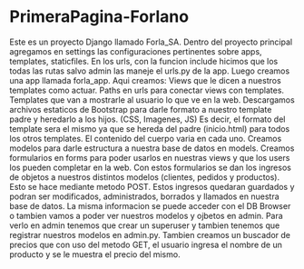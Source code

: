 # PrimeraPagina-Forlano
Este es un proyecto Django llamado Forla_SA.
Dentro del proyecto principal agregamos en settings las configuraciones pertinentes sobre apps, templates, staticfiles. En los urls, con la funcion include hicimos que los todas las rutas salvo admin las maneje el urls.py de la app.
Luego creamos una app llamada forla_app. Aqui creamos:
Views que le dicen a nuestros templates como actuar. 
Paths en urls para conectar views con templates.
Templates que van a mostrarle al usuario lo que ve en la web.
Descargamos archivos estaticos de Bootstrap para darle formato a nuestro template padre y heredarlo a los hijos. (CSS, Imagenes, JS)
Es decir, el formato del template sera el mismo ya que se hereda del padre (inicio.html) para todos los otros templates. El contenido del cuerpo varia en cada uno.
Creamos modelos para darle estructura a nuestra base de datos en models.
Creamos formularios en forms para poder usarlos en nuestras views y que los users los pueden completar en la web.
Con estos formularios se dan los ingresos de objetos a nuestros distintos modelos (clientes, pedidos y productos). Esto se hace mediante metodo POST.
Estos ingresos quedaran guardados y podran ser modificados, administrados, borrados y llamados en nuestra base de datos.
La misma informacion se puede acceder con el DB Browser o tambien vamos a poder ver nuestros modelos y ojbetos en admin.
Para verlo en admin tenemos que crear un superuser y tambien tenemos que registrar nuestros modelos en admin.py.
Tambien creamos un buscador de precios que con uso del metodo GET, el usuario ingresa el nombre de un producto y se le muestra el precio del mismo.

